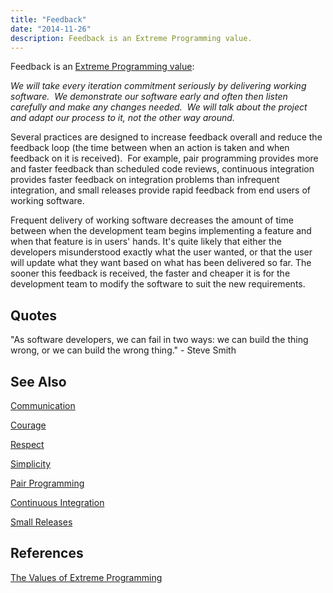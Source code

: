 ```yaml
---
title: "Feedback"
date: "2014-11-26"
description: Feedback is an Extreme Programming value.
---
```


Feedback is an [Extreme Programming value](http://www.extremeprogramming.org/values.html):

_We will take every iteration commitment seriously by delivering working software.  We demonstrate our software early and often then listen carefully and make any changes needed.  We will talk about the project and adapt our process to it, not the other way around._

Several practices are designed to increase feedback overall and reduce the feedback loop (the time between when an action is taken and when feedback on it is received).  For example, pair programming provides more and faster feedback than scheduled code reviews, continuous integration provides faster feedback on integration problems than infrequent integration, and small releases provide rapid feedback from end users of working software.

Frequent delivery of working software decreases the amount of time between when the development team begins implementing a feature and when that feature is in users' hands. It's quite likely that either the developers misunderstood exactly what the user wanted, or that the user will update what they want based on what has been delivered so far. The sooner this feedback is received, the faster and cheaper it is for the development team to modify the software to suit the new requirements.

## Quotes

"As software developers, we can fail in two ways: we can build the thing wrong, or we can build the wrong thing." - Steve Smith

## See Also

[Communication](/communication)

[Courage](/courage)

[Respect](/respect)

[Simplicity](/simplicity)

[Pair Programming](/pair-programming)

[Continuous Integration](/continuous-integration)

[Small Releases](http://deviq.com/small-releases)

## References

[The Values of Extreme Programming](http://www.extremeprogramming.org/values.html)
